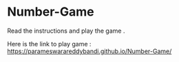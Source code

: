 # Number-Game

Read the instructions and play the game .

Here is the link to play game :
https://parameswarareddybandi.github.io/Number-Game/
